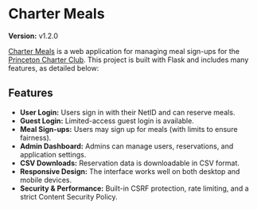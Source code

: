 # Charter Meals

**Version:** v1.2.0

[Charter Meals](https://chartermeals.com) is a web application for managing meal sign-ups for the [Princeton Charter Club](https://charterclub.org). This project is built with Flask and includes many features, as detailed below:

## Features

- **User Login:** Users sign in with their NetID and can reserve meals.
- **Guest Login:** Limited-access guest login is available.
- **Meal Sign-ups:** Users may sign up for meals (with limits to ensure fairness).
- **Admin Dashboard:** Admins can manage users, reservations, and application settings.
- **CSV Downloads:** Reservation data is downloadable in CSV format.
- **Responsive Design:** The interface works well on both desktop and mobile devices.
- **Security & Performance:** Built-in CSRF protection, rate limiting, and a strict Content Security Policy.
